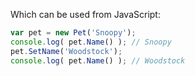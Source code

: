 Which can be used from JavaScript:

``` javascript
var pet = new Pet('Snoopy');
console.log( pet.Name() ); // Snoopy
pet.SetName('Woodstock');
console.log( pet.Name() ); // Woodstock
```